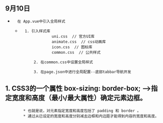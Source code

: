 ## 9月10日
+ 		在 App.vue中引入全局样式
	+ 		1. 引入样式库
						uni.css  // 官方UI库
						animate.css  // css动画库
						icon.css  // 图标库
						common.css  // 公共样式
						
				2. 在common.css中设置全局样式 
				
				3. 在page.json中进行全局配置--底部tabbar导航开发
## 1. CSS3的一个属性  box-sizing: border-box; -->指定宽度和高度（最小/最大属性）确定元素边框。
			* 也就是说，对元素指定宽度和高度包括了 padding 和 border 。
			* 通过从已设定的宽度和高度分别减去边框和内边距才能得到内容的宽度和高度。